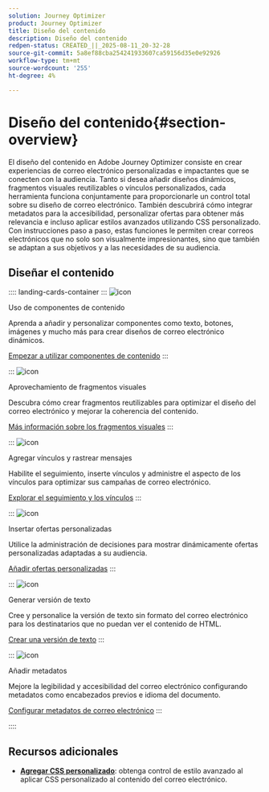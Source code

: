```yaml
---
solution: Journey Optimizer
product: Journey Optimizer
title: Diseño del contenido
description: Diseño del contenido
redpen-status: CREATED_||_2025-08-11_20-32-28
source-git-commit: 5a8ef88cba254241933607ca59156d35e0e92926
workflow-type: tm+mt
source-wordcount: '255'
ht-degree: 4%

---
```



# Diseño del contenido{#section-overview}

El diseño del contenido en Adobe Journey Optimizer consiste en crear experiencias de correo electrónico personalizadas e impactantes que se conecten con la audiencia. Tanto si desea añadir diseños dinámicos, fragmentos visuales reutilizables o vínculos personalizados, cada herramienta funciona conjuntamente para proporcionarle un control total sobre su diseño de correo electrónico. También descubrirá cómo integrar metadatos para la accesibilidad, personalizar ofertas para obtener más relevancia e incluso aplicar estilos avanzados utilizando CSS personalizado. Con instrucciones paso a paso, estas funciones le permiten crear correos electrónicos que no solo son visualmente impresionantes, sino que también se adaptan a sus objetivos y a las necesidades de su audiencia.

## Diseñar el contenido

:::: landing-cards-container
:::
![icon](https://cdn.experienceleague.adobe.com/icons/puzzle-piece.svg)

Uso de componentes de contenido

Aprenda a añadir y personalizar componentes como texto, botones, imágenes y mucho más para crear diseños de correo electrónico dinámicos.

[Empezar a utilizar componentes de contenido](../using/email/content-components.md)
:::

:::
![icon](https://cdn.experienceleague.adobe.com/icons/layer-group.svg)

Aprovechamiento de fragmentos visuales

Descubra cómo crear fragmentos reutilizables para optimizar el diseño del correo electrónico y mejorar la coherencia del contenido.

[Más información sobre los fragmentos visuales](../using/email/use-visual-fragments.md)
:::

:::
![icon](https://cdn.experienceleague.adobe.com/icons/chart-line.svg)

Agregar vínculos y rastrear mensajes

Habilite el seguimiento, inserte vínculos y administre el aspecto de los vínculos para optimizar sus campañas de correo electrónico.

[Explorar el seguimiento y los vínculos](../using/email/message-tracking.md)
:::

:::
![icon](https://cdn.experienceleague.adobe.com/icons/bullseye.svg)

Insertar ofertas personalizadas

Utilice la administración de decisiones para mostrar dinámicamente ofertas personalizadas adaptadas a su audiencia.

[Añadir ofertas personalizadas](../using/email/add-offers-email.md)
:::

:::
![icon](https://cdn.experienceleague.adobe.com/icons/file-alt.svg)

Generar versión de texto

Cree y personalice la versión de texto sin formato del correo electrónico para los destinatarios que no puedan ver el contenido de HTML.

[Crear una versión de texto](../using/email/text-version-email.md)
:::

:::
![icon](https://cdn.experienceleague.adobe.com/icons/gear.svg)

Añadir metadatos

Mejore la legibilidad y accesibilidad del correo electrónico configurando metadatos como encabezados previos e idioma del documento.

[Configurar metadatos de correo electrónico](../using/email/email-metadata.md)
:::

::::


## Recursos adicionales

- **[Agregar CSS personalizado](../using/email/custom-css.md)**: obtenga control de estilo avanzado al aplicar CSS personalizado al contenido del correo electrónico.
